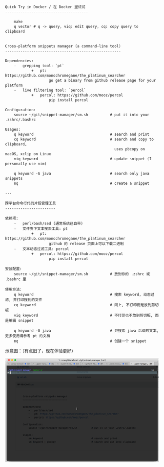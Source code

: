     Quick Try in Docker / 在 Docker 里试试
    --------------------------------------

        make
        q vector # q -> query, viq: edit query, cq: copy query to clipboard


    Cross-platform snippets manager (a command-line tool)
    -----------------------------------------------------

    Dependencies:
        -   grepping tool: `pt`
                +   pt: https://github.com/monochromegane/the_platinum_searcher
                        go get a binary from github release page for your platform
        -   live filtering tool: `percol`
                +   percol: https://github.com/mooz/percol
                        pip install percol

    Configuration:
        source ~/git/snippet-manager/sm.sh          # put it into your .zshrc/.bashrc

    Usages:
        q keyword                                   # search and print
        cq keyword                                  # search and copy to clipboard,
                                                      uses pbcopy on macOS, xclip on Linux
        viq keyword                                 # update snippet (I personally use vim)

        q keyword -G java                           # search only java snippets
        nq                                          # create a snippet

    ---

    跨平台命令行代码片段管理工具
    -----------------------

    依赖项:
        -   perl/bash/sed (通常系统已自带)
        -   文件夹下文本搜索工具: pt
                +   pt: https://github.com/monochromegane/the_platinum_searcher
                        github 的 release 页面上可以下载二进制
        -   文本动态过滤工具: percol
                +   percol: https://github.com/mooz/percol
                        pip install percol

    安装配置:
        source ~/git/snippet-manager/sm.sh          # 放到你的 .zshrc 或 .bashrc 里

    使用方法:
        q keyword                                   # 搜索 keyword, 动态过滤, 并打印搜到的文件
        cq keyword                                  # 同上, 不打印而是放到剪切板
        viq keyword                                 # 不打印也不放到剪切板, 而是编辑 snippet

        q keyword -G java                           # 只搜索 java 后缀的文本, 更多使用请参考 pt 的文档
        nq                                          # 创建一个 snippet

示意图：（有点旧了，现在体验更好）

![](sm.gif)
